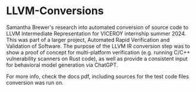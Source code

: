 # LLVM-Conversions
Samantha Brewer's research into automated conversion of source code to LLVM Intermediate Representation for VICEROY internship summer 2024. This was part of a larger project, Automated Rapid Verification and Validation of Software. The purpose of the LLVM IR conversion step was to show a proof of concept for multi-platform verification (e.g. running C/C++ vulnerability scanners on Rust code), as well as provide a consistent input for behavioral model generation via ChatGPT.

For more info, check the docs pdf, including sources for the test code files conversion was run on.
